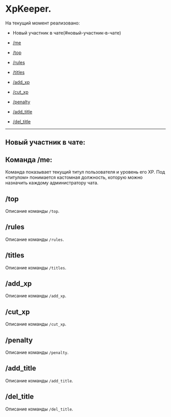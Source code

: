 # XpKeeper.

На текущий момент реализовано:
- Новый участник в чате(#новый-участник-в-чате)

- [/me](#команда-me)
- [/top](#top)
- [/rules](#rules)
- [/titles](#titles)

- [/add_xp](#add_xp)
- [/cut_xp](#cut_xp)
- [/penalty](#penalty)

- [/add_title](#add_title)
- [/del_title](#del_title)

---
## Новый участник в чате:

## Команда /me:

Команда показывает текущий титул пользователя и уровень его XP. 
Под «титулом» понимается кастомная должность, которую можно назначить каждому администратору чата.

## /top
Описание команды `/top`.

## /rules
Описание команды `/rules`.

## /titles
Описание команды `/titles`.

## /add_xp
Описание команды `/add_xp`.

## /cut_xp
Описание команды `/cut_xp`.

## /penalty
Описание команды `/penalty`.

## /add_title
Описание команды `/add_title`.

## /del_title
Описание команды `/del_title`.
